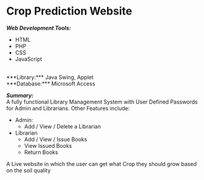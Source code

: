 # Crop Prediction Website

***Web Development Tools:*** 
   - HTML
   - PHP
   - CSS
   - JavaScript
  <br />
***Library:*** Java Swing, Applet <br />
***Database:*** Microsoft Access

***Summary:*** <br />
A fully functional Library Management System with User Defined Passwords for Admin and Librarians. Other Features include: <br />
 - Admin:
   - Add / View / Delete a Librarian
 - Librarian
   - Add / View / Issue Books
   - View Issued Books
   - Return Books
 
A Live website in which the user can get what Crop they should grow based on the soil quality
